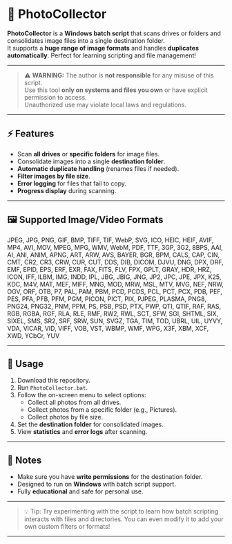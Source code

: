# 📸 PhotoCollector

**PhotoCollector** is a **Windows batch script** that scans drives or folders and consolidates image files into a single destination folder.  
It supports a **huge range of image formats** and handles **duplicates automatically**. Perfect for learning scripting and file management!  

---

> ⚠️ **WARNING:** The author is **not responsible** for any misuse of this script.  
> Use this tool **only on systems and files you own** or have explicit permission to access.  
> Unauthorized use may violate local laws and regulations. 

---

## ⚡ Features
- Scan **all drives** or **specific folders** for image files.  
- Consolidate images into a single **destination folder**.  
- **Automatic duplicate handling** (renames files if needed).  
- **Filter images by file size**.  
- **Error logging** for files that fail to copy.  
- **Progress display** during scanning.  

---

## 🖼️ Supported Image/Video Formats
JPEG, JPG, PNG, GIF, BMP, TIFF, TIF, WebP, SVG, ICO, HEIC, HEIF, AVIF, MP4, AVI, MOV, MPEG, MPG, WMV, WebM, PDF, TTF, 3GP, 3G2, 8BPS, AAI, AI, ANI, ANIM, APNG, ART, ARW, AVS, BAYER, BGR, BPM, CALS, CAP, CIN, CMT, CR2, CR3, CRW, CUR, CUT, DDS, DIB, DICOM, DJVU, DNG, DPX, DRF, EMF, EPID, EPS, ERF, EXR, FAX, FITS, FLV, FPX, GPLT, GRAY, HDR, HRZ, ICON, IFF, ILBM, IMG, INDD, IPL, JBG, JBIG, JNG, JP2, JPC, JPE, JPX, K25, KDC, M4V, MAT, MEF, MIFF, MNG, MOD, MRW, MSL, MTV, MVG, NEF, NRW, OGV, ORF, OTB, P7, PAL, PAM, PBM, PCD, PCDS, PCL, PCT, PCX, PDB, PEF, PES, PFA, PFB, PFM, PGM, PICON, PICT, PIX, PJPEG, PLASMA, PNG8, PNG24, PNG32, PNM, PPM, PS, PSB, PSD, PTX, PWP, QTI, QTIF, RAF, RAS, RGB, RGBA, RGF, RLA, RLE, RMF, RW2, RWL, SCT, SFW, SGI, SHTML, SIX, SIXEL, SMS, SR2, SRF, SRW, SUN, SVGZ, TGA, TIM, TOD, UBRL, UIL, UYVY, VDA, VICAR, VID, VIFF, VOB, VST, WBMP, WMF, WPG, X3F, XBM, XCF, XWD, YCbCr, YUV

---

## 🚀 Usage
1. Download this repository.  
2. Run `PhotoCollector.bat`.  
3. Follow the on-screen menu to select options:  
   - Collect all photos from all drives.  
   - Collect photos from a specific folder (e.g., Pictures).  
   - Collect photos by file size.  
4. Set the **destination folder** for consolidated images.  
5. View **statistics** and **error logs** after scanning.  

---

## 📝 Notes
- Make sure you have **write permissions** for the destination folder.  
- Designed to run on **Windows** with batch script support.  
- Fully **educational** and safe for personal use.  

---

> 💡 Tip: Try experimenting with the script to learn how batch scripting interacts with files and directories. You can even modify it to add your own custom filters or formats!

---
